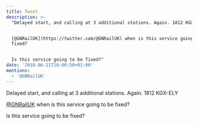 ```yaml
---
title: Tweet
description: >-
  "Delayed start, and calling at 3 additional stations. Again. 1812 KGX-ELY


  [@GNRailUK](https://twitter.com/@GNRailUK) when is this service going to be
  fixed?


  Is this service going to be fixed?"
date: '2018-06-21T18:06:50+01:00'
mentions:
  - '@GNRailUK'
---
```

Delayed start, and calling at 3 additional stations. Again. 1812 KGX-ELY

[@GNRailUK](https://twitter.com/@GNRailUK) when is this service going to be fixed?

Is this service going to be fixed?
